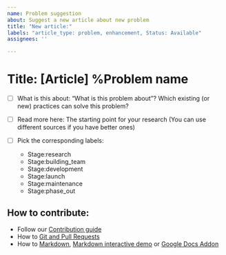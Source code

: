 ```yaml
---
name: Problem suggestion
about: Suggest a new article about new problem
title: "New article:"
labels: "article_type: problem, enhancement, Status: Available"
assignees: ''

---
```

# Title: [Article] %Problem name

- [ ] What is this about: “What is this problem about”? Which existing (or new) practices can solve this problem? 

- [ ] Read more here: The starting point for your research (You can use different sources if you have better ones)

- [ ] Pick the corresponding labels: 
    - Stage:research
    - Stage:building_team
    - Stage:development
    - Stage:launch
    - Stage:maintenance
    - Stage:phase_out

## How to contribute:
- Follow our [Contribution guide](https://github.com/DXHeroes/knowledge-base-content/blob/master/CONTRIBUTING.md)
- How to [Git and Pull Requests]( https://github.com/firstcontributions/first-contributions/blob/master/README.md)
- How to [Markdown](https://guides.github.com/features/mastering-markdown/), [Markdown interactive demo](https://www.markdowntutorial.com/lesson/1/) or [Google Docs Addon](https://gsuite.google.com/marketplace/app/docs_to_markdown/700168918607)
 